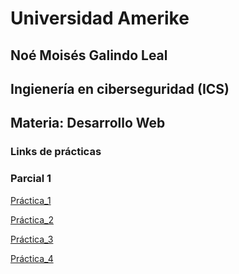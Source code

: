 # Universidad Amerike

## Noé Moisés Galindo Leal
## Ingienería en ciberseguridad (ICS)
## Materia: Desarrollo Web 

### Links de prácticas

### Parcial 1

[Práctica_1](/Parcial_1/Practica01-web.html)

[Práctica_2](/Parcial_1/Practica02-web.html)

[Práctica_3](/Parcial_1/Practica03-wb.html)

[Práctica_4](/Parcial_1/Practica04-web.html)